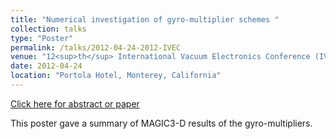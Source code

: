 ```yaml
---
title: "Numerical investigation of gyro-multiplier schemes "
collection: talks
type: "Poster"
permalink: /talks/2012-04-24-2012-IVEC
venue: "12<sup>th</sup> International Vacuum Electronics Conference (IVEC)"
date: 2012-04-24
location: "Portola Hotel, Monterey, California"
---
```


[Click here for abstract or paper](https://ieeexplore.ieee.org/document/6262263)

This poster gave a summary of MAGIC3-D results of the gyro-multipliers.
